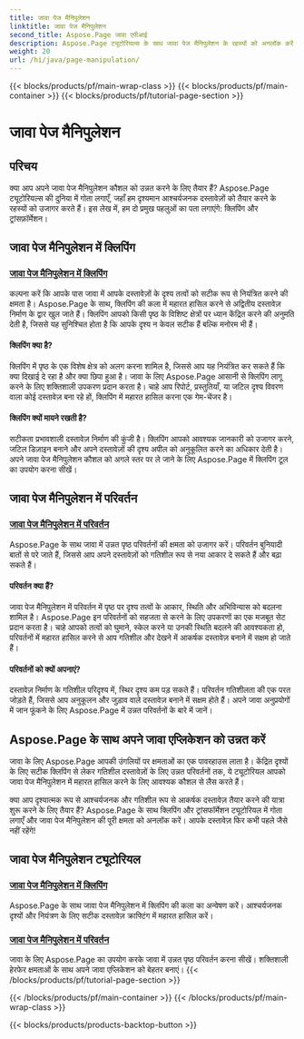 ```yaml
---
title: जावा पेज मैनिपुलेशन
linktitle: जावा पेज मैनिपुलेशन
second_title: Aspose.Page जावा एपीआई
description: Aspose.Page ट्यूटोरियल्स के साथ जावा पेज मैनिपुलेशन के रहस्यों को अनलॉक करें। दृश्यात्मक रूप से आश्चर्यजनक दस्तावेज़ों को सहजता से तैयार करने के लिए क्लिपिंग और परिवर्तनों में गोता लगाएँ।
weight: 20
url: /hi/java/page-manipulation/
---
```


{{< blocks/products/pf/main-wrap-class >}}
{{< blocks/products/pf/main-container >}}
{{< blocks/products/pf/tutorial-page-section >}}

# जावा पेज मैनिपुलेशन


## परिचय

क्या आप अपने जावा पेज मैनिपुलेशन कौशल को उन्नत करने के लिए तैयार हैं? Aspose.Page ट्यूटोरियल्स की दुनिया में गोता लगाएँ, जहाँ हम दृश्यमान आश्चर्यजनक दस्तावेज़ों को तैयार करने के रहस्यों को उजागर करते हैं। इस लेख में, हम दो प्रमुख पहलुओं का पता लगाएंगे: क्लिपिंग और ट्रांसफ़ॉर्मेशन।

## जावा पेज मैनिपुलेशन में क्लिपिंग

### [जावा पेज मैनिपुलेशन में क्लिपिंग](./clipping/)

कल्पना करें कि आपके पास जावा में आपके दस्तावेज़ों के दृश्य तत्वों को सटीक रूप से नियंत्रित करने की क्षमता है। Aspose.Page के साथ, क्लिपिंग की कला में महारत हासिल करने से अद्वितीय दस्तावेज़ निर्माण के द्वार खुल जाते हैं। क्लिपिंग आपको किसी पृष्ठ के विशिष्ट क्षेत्रों पर ध्यान केंद्रित करने की अनुमति देती है, जिससे यह सुनिश्चित होता है कि आपके दृश्य न केवल सटीक हैं बल्कि मनोरम भी हैं।

#### क्लिपिंग क्या है?

क्लिपिंग में पृष्ठ के एक विशेष क्षेत्र को अलग करना शामिल है, जिससे आप यह नियंत्रित कर सकते हैं कि क्या दिखाई दे रहा है और क्या छिपा हुआ है। जावा के लिए Aspose.Page आसानी से क्लिपिंग लागू करने के लिए शक्तिशाली उपकरण प्रदान करता है। चाहे आप रिपोर्ट, प्रस्तुतियाँ, या जटिल दृश्य विवरण वाला कोई दस्तावेज़ बना रहे हों, क्लिपिंग में महारत हासिल करना एक गेम-चेंजर है।

#### क्लिपिंग क्यों मायने रखती है?

सटीकता प्रभावशाली दस्तावेज़ निर्माण की कुंजी है। क्लिपिंग आपको आवश्यक जानकारी को उजागर करने, जटिल डिज़ाइन बनाने और अपने दस्तावेज़ों की दृश्य अपील को अनुकूलित करने का अधिकार देती है। अपने जावा पेज मैनिपुलेशन कौशल को अगले स्तर पर ले जाने के लिए Aspose.Page में क्लिपिंग टूल का उपयोग करना सीखें।

## जावा पेज मैनिपुलेशन में परिवर्तन

### [जावा पेज मैनिपुलेशन में परिवर्तन](./transformations/)

Aspose.Page के साथ जावा में उन्नत पृष्ठ परिवर्तनों की क्षमता को उजागर करें। परिवर्तन बुनियादी बातों से परे जाते हैं, जिससे आप अपने दस्तावेज़ों को गतिशील रूप से नया आकार दे सकते हैं और बढ़ा सकते हैं।

#### परिवर्तन क्या हैं?

जावा पेज मैनिपुलेशन में परिवर्तन में पृष्ठ पर दृश्य तत्वों के आकार, स्थिति और अभिविन्यास को बदलना शामिल है। Aspose.Page इन परिवर्तनों को सहजता से करने के लिए उपकरणों का एक मजबूत सेट प्रदान करता है। चाहे आपको तत्वों को घुमाने, स्केल करने या उनकी स्थिति बदलने की आवश्यकता हो, परिवर्तनों में महारत हासिल करने से आप गतिशील और देखने में आकर्षक दस्तावेज़ बनाने में सक्षम हो जाते हैं।

#### परिवर्तनों को क्यों अपनाएं?

दस्तावेज़ निर्माण के गतिशील परिदृश्य में, स्थिर दृश्य कम पड़ सकते हैं। परिवर्तन गतिशीलता की एक परत जोड़ते हैं, जिससे आप अनुकूलन और जुड़ाव वाले दस्तावेज़ बनाने में सक्षम होते हैं। अपने जावा अनुप्रयोगों में जान फूंकने के लिए Aspose.Page में उन्नत परिवर्तनों के बारे में जानें।

## Aspose.Page के साथ अपने जावा एप्लिकेशन को उन्नत करें

जावा के लिए Aspose.Page आपकी उंगलियों पर क्षमताओं का एक पावरहाउस लाता है। केंद्रित दृश्यों के लिए सटीक क्लिपिंग से लेकर गतिशील दस्तावेज़ों के लिए उन्नत परिवर्तनों तक, ये ट्यूटोरियल आपको जावा पेज मैनिपुलेशन में महारत हासिल करने के लिए आवश्यक कौशल से लैस करते हैं।

क्या आप दृश्यात्मक रूप से आश्चर्यजनक और गतिशील रूप से आकर्षक दस्तावेज़ तैयार करने की यात्रा शुरू करने के लिए तैयार हैं? Aspose.Page के साथ क्लिपिंग और ट्रांसफॉर्मेशन ट्यूटोरियल में गोता लगाएँ और जावा पेज मैनिपुलेशन की पूरी क्षमता को अनलॉक करें। आपके दस्तावेज़ फिर कभी पहले जैसे नहीं रहेंगे!
## जावा पेज मैनिपुलेशन ट्यूटोरियल
### [जावा पेज मैनिपुलेशन में क्लिपिंग](./clipping/)
Aspose.Page के साथ जावा पेज मैनिपुलेशन में क्लिपिंग की कला का अन्वेषण करें। आश्चर्यजनक दृश्यों और नियंत्रण के लिए सटीक दस्तावेज़ क्राफ्टिंग में महारत हासिल करें।
### [जावा पेज मैनिपुलेशन में परिवर्तन](./transformations/)
जावा के लिए Aspose.Page का उपयोग करके जावा में उन्नत पृष्ठ परिवर्तन करना सीखें। शक्तिशाली हेरफेर क्षमताओं के साथ अपने जावा एप्लिकेशन को बेहतर बनाएं।
{{< /blocks/products/pf/tutorial-page-section >}}

{{< /blocks/products/pf/main-container >}}
{{< /blocks/products/pf/main-wrap-class >}}

{{< blocks/products/products-backtop-button >}}
